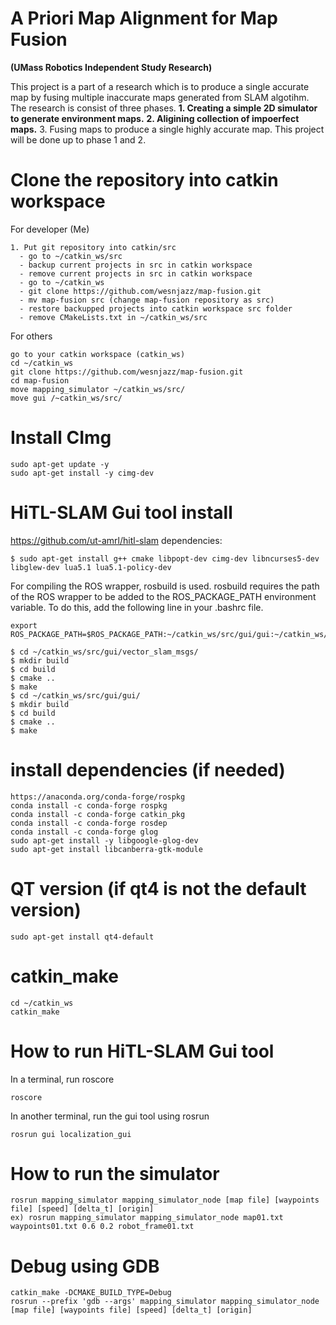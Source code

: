 # A Priori Map Alignment for Map Fusion 
**(UMass Robotics Independent Study Research)**

This project is a part of a research which is to produce a single accurate map by fusing multiple inaccurate maps generated from SLAM algotihm. 
The research is consist of three phases.
  **1. Creating a simple 2D simulator to generate environment maps.**
  **2. Aligining collection of impoerfect maps.**
  3. Fusing maps to produce a single highly accurate map.
This project will be done up to phase 1 and 2.

# Clone the repository into catkin workspace
For developer (Me)
```
1. Put git repository into catkin/src
  - go to ~/catkin_ws/src
  - backup current projects in src in catkin workspace
  - remove current projects in src in catkin workspace
  - go to ~/catkin_ws
  - git clone https://github.com/wesnjazz/map-fusion.git
  - mv map-fusion src (change map-fusion repository as src)
  - restore backupped projects into catkin workspace src folder
  - remove CMakeLists.txt in ~/catkin_ws/src
```

For others
```
go to your catkin workspace (catkin_ws)
cd ~/catkin_ws
git clone https://github.com/wesnjazz/map-fusion.git
cd map-fusion
move mapping_simulator ~/catkin_ws/src/
move gui /~catkin_ws/src/
```

# Install CImg
```
sudo apt-get update -y
sudo apt-get install -y cimg-dev
```


# HiTL-SLAM Gui tool install

https://github.com/ut-amrl/hitl-slam
dependencies:
```
$ sudo apt-get install g++ cmake libpopt-dev cimg-dev libncurses5-dev libglew-dev lua5.1 lua5.1-policy-dev
```

For compiling the ROS wrapper, rosbuild is used. rosbuild requires the path of the ROS wrapper to be added to the ROS_PACKAGE_PATH environment variable. To do this, add the following line in your .bashrc file.
```
export ROS_PACKAGE_PATH=$ROS_PACKAGE_PATH:~/catkin_ws/src/gui/gui:~/catkin_ws/src/gui/vector_slam_msgs
```

```
$ cd ~/catkin_ws/src/gui/vector_slam_msgs/
$ mkdir build
$ cd build
$ cmake ..
$ make
$ cd ~/catkin_ws/src/gui/gui/
$ mkdir build
$ cd build
$ cmake ..
$ make
```

# install dependencies (if needed)
```
https://anaconda.org/conda-forge/rospkg
conda install -c conda-forge rospkg
conda install -c conda-forge catkin_pkg
conda install -c conda-forge rosdep
conda install -c conda-forge glog
sudo apt-get install -y libgoogle-glog-dev
sudo apt-get install libcanberra-gtk-module
```


# QT version (if qt4 is not the default version)
```
sudo apt-get install qt4-default
```

# catkin_make
```
cd ~/catkin_ws
catkin_make
```

# How to run HiTL-SLAM Gui tool
In a terminal, run roscore
```
roscore
```
In another terminal, run the gui tool using rosrun
```
rosrun gui localization_gui
```

# How to run the simulator
```
rosrun mapping_simulator mapping_simulator_node [map file] [waypoints file] [speed] [delta_t] [origin]
ex) rosrun mapping_simulator mapping_simulator_node map01.txt waypoints01.txt 0.6 0.2 robot_frame01.txt
```

# Debug using GDB
```
catkin_make -DCMAKE_BUILD_TYPE=Debug
rosrun --prefix 'gdb --args' mapping_simulator mapping_simulator_node [map file] [waypoints file] [speed] [delta_t] [origin]
```
